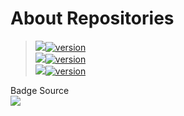 # About Repositories
> [<img src="https://img.shields.io/badge/Bootstrap-563D7C?style=for-the-badge&logo=bootstrap&logoColor=white" />![version](https://img.shields.io/badge/version-5.3-blue)](https://getbootstrap.com/docs/5.3/getting-started/introduction/) <br/>
> [<img src="https://img.shields.io/badge/jQuery-0769AD?style=for-the-badge&logo=jquery&logoColor=white" />![version](https://img.shields.io/badge/version-3.6.3-blue)](https://getbootstrap.com/docs/5.3/getting-started/introduction/) <br/>
> [<img src="https://img.shields.io/badge/Font_Awesome-339AF0?style=for-the-badge&logo=fontawesome&logoColor=white" />![version](https://img.shields.io/badge/version-6.2.1-blue)](https://getbootstrap.com/docs/5.3/getting-started/introduction/) <br/>

Badge Source <br/>
[<img src="https://img.shields.io/badge/GitHub%20Pages-222222?style=for-the-badge&logo=GitHub%20Pages&logoColor=white" />](https://github.com/alexandresanlim/Badges4-README.md-Profile/)
